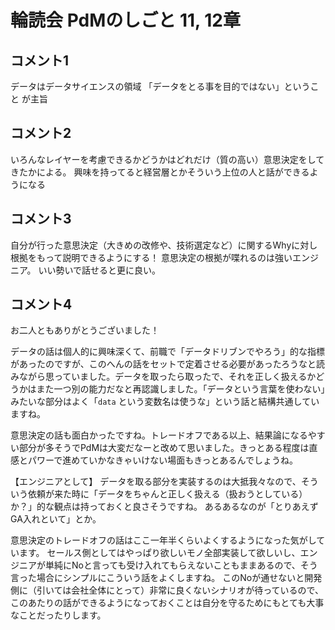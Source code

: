 # 輪読会 PdMのしごと 11, 12章

## コメント1

データはデータサイエンスの領域
「データをとる事を目的ではない」ということ が主旨

## コメント2

いろんなレイヤーを考慮できるかどうかはどれだけ（質の高い）意思決定をしてきたかによる。
興味を持ってると経営層とかそういう上位の人と話ができるようになる

## コメント3

自分が行った意思決定（大きめの改修や、技術選定など）に関するWhyに対し根拠をもって説明できるようにする！
意思決定の根拠が喋れるのは強いエンジニア。
いい勢いで話せると更に良い。

## コメント4

お二人ともありがとうございました！

データの話は個人的に興味深くて、前職で「データドリブンでやろう」的な指標があったのですが、このへんの話をセットで定着させる必要があったろうなと読みながら思っていました。データを取ったら取ったで、それを正しく扱えるかどうかはまた一つ別の能力だなと再認識しました。「データという言葉を使わない」みたいな部分はよく「`data` という変数名は使うな」という話と結構共通していますね。

意思決定の話も面白かったですね。トレードオフである以上、結果論になるやすい部分が多そうでPdMは大変だなーと改めて思いました。きっとある程度は直感とパワーで進めていかなきゃいけない場面もきっとあるんでしょうね。

【エンジニアとして】
データを取る部分を実装するのは大抵我々なので、そういう依頼が来た時に「データをちゃんと正しく扱える（扱おうとしている）か？」的な観点は持っておくと良さそうですね。
あるあるなのが「とりあえずGA入れといて」とか。

意思決定のトレードオフの話はここ一年半くらいよくするようになった気がしています。
セールス側としてはやっぱり欲しいモノ全部実装して欲しいし、エンジニアが単純にNoと言っても受け入れてもらえないこともままあるので、そう言った場合にシンプルにこういう話をよくしますね。
このNoが通せないと開発側に（引いては会社全体にとって）非常に良くないシナリオが待っているので、このあたりの話ができるようになっておくことは自分を守るためにもとても大事なことだったりします。
